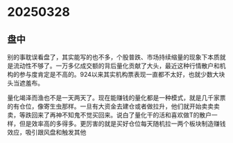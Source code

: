 # 20250328

## 盘中

别的事耽误看盘了，其实能写的也不多，个股普跌、市场持续缩量的现象下本质就是流动性不够了。一万多亿成交额的背后量化贡献了大头，最近这种行情散户和机构的参与度肯定是不高的。924以来其实机构票表现一直都不太好，也就少数大块头当遮羞布。

量化竭泽而渔也不是一天两天了。现在能赚钱的量化都是一种模式，就是几千家票的有仓位，像寄生虫那样。一旦有大资金去建仓或者做拉升，他们就开始卖卖卖卖，等跌回来了再神不知鬼不觉买回来。说白了量化干的活和喜欢做T的散户一样，但是效率高的多得多。更厉害的就是买好仓位每天随机拉一两个板块制造赚钱效应，吸引跟风盘和触发其他
